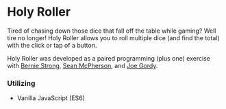 # Holy Roller

Tired of chasing down those dice that fall off the table while gaming? Well tire no longer! Holy Roller allows you to roll multiple dice (and find the total) with the click or tap of a button.

Holy Roller was developed as a paired programming (plus one) exercise with [Bernie Strong](https://github.com/bstrong71), [Sean McPherson](https://github.com/seanmcp), and [Joe Gordy](https://github.com/jgordy).

### Utilizing
- Vanilla JavaScript (ES6)
